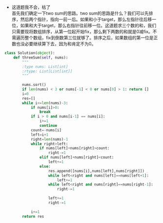 - 这道题我不会，枯了  
首先我们确定一下two sum的思路。two sum的思路是什么？我们可以先排序，然后两个指针，指向一前一后。如果和小于target，那么左指针往后移一位，如果和大于target，那么右指针往前移一位。这道题求三个数的和，我们只需要现将数组排序，从第一位起开始fix，那么剩下两数的和就是0减fix。不需遍历整个数组，fix到倒数第三位就够了。排序之后，如果数组的第一位是正数也没必要继续算下去，因为和肯定不为0。   
```python
class Solution(object):
    def threeSum(self, nums):
        """
        :type nums: List[int]
        :rtype: List[List[int]]
        """
        
        nums.sort()
        if len(nums) < 3 or nums[-1] < 0 or nums[0] > 1: return []
        i=0
        res=[]
        while i<=len(nums)-3:
            if nums[i]>0:
                break
            if i > 0 and nums[i-1] == nums[i]:
                i+=1
                continue
            count=-nums[i]
            left=i+1
            right=len(nums)-1
            while right>left:
                if nums[left]+nums[right]>count:
                    right-=1
                elif nums[left]+nums[right]<count:
                    left+=1
                else:
                    res.append([nums[i],nums[left],nums[right]])
                    while left<right and nums[left]==nums[left+1]:
                        left+=1
                    while left<right and nums[right]==nums[right-1]:
                        right-=1
                            
                    left+=1
                    right-=1
                        
            i+=1
        return res
```
